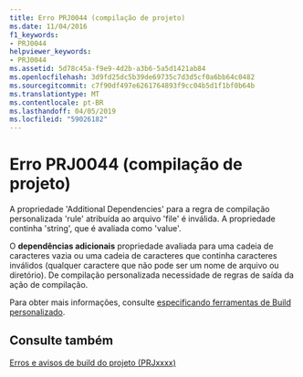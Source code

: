 ```yaml
---
title: Erro PRJ0044 (compilação de projeto)
ms.date: 11/04/2016
f1_keywords:
- PRJ0044
helpviewer_keywords:
- PRJ0044
ms.assetid: 5d78c45a-f9e9-4d2b-a3b6-5a5d1421ab84
ms.openlocfilehash: 3d9fd25dc5b39de69735c7d3d5cf0a6bb64c0482
ms.sourcegitcommit: c7f90df497e6261764893f9cc04b5d1f1bf0b64b
ms.translationtype: MT
ms.contentlocale: pt-BR
ms.lasthandoff: 04/05/2019
ms.locfileid: "59026182"
---
```

# <a name="project-build-error-prj0044"></a>Erro PRJ0044 (compilação de projeto)

A propriedade 'Additional Dependencies' para a regra de compilação personalizada 'rule' atribuída ao arquivo 'file' é inválida. A propriedade continha 'string', que é avaliada como 'value'.

O **dependências adicionais** propriedade avaliada para uma cadeia de caracteres vazia ou uma cadeia de caracteres que continha caracteres inválidos (qualquer caractere que não pode ser um nome de arquivo ou diretório). De compilação personalizada necessidade de regras de saída da ação de compilação.

Para obter mais informações, consulte [especificando ferramentas de Build personalizado](../../build/specifying-custom-build-tools.md).

## <a name="see-also"></a>Consulte também

[Erros e avisos de build do projeto (PRJxxxx)](../../error-messages/tool-errors/project-build-errors-and-warnings-prjxxxx.md)
